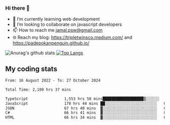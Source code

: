 ### Hi there 👋

<!--
**padepokanpenguin/padepokanpenguin** is a ✨ _special_ ✨ repository because its `README.md` (this file) appears on your GitHub profile.
-->

- 🌱 I’m currently learning  web development
- 👯 I’m looking to collaborate on javascript developers
- 📫 How to reach me jamal.psw@gmail.com
- 🌐 Reach my blog:
   https://tripletwinsco.medium.com/ and
   https://padepokanpenguin.github.io/

![Anurag's github stats](https://github-readme-stats.vercel.app/api?username=padepokanpenguin&count_private=true&disable_animations=false&show_icons=true&theme=default)
[![Top Langs](https://github-readme-stats.vercel.app/api/top-langs/?username=padepokanpenguin&theme=default&layout=compact)](https://github.com/padepokanpenguin)

## My coding stats

<!--START_SECTION:waka-->

```txt
From: 16 August 2022 - To: 27 October 2024

Total Time: 2,109 hrs 37 mins

TypeScript                1,553 hrs 58 mins██████████████████▒░░░░░░   73.66 %
JavaScript                178 hrs 44 mins ██░░░░░░░░░░░░░░░░░░░░░░░   08.47 %
JSON                      67 hrs 40 mins  ▓░░░░░░░░░░░░░░░░░░░░░░░░   03.21 %
C#                        66 hrs 41 mins  ▓░░░░░░░░░░░░░░░░░░░░░░░░   03.16 %
HTML                      66 hrs 34 mins  ▓░░░░░░░░░░░░░░░░░░░░░░░░   03.16 %
```

<!--END_SECTION:waka-->


